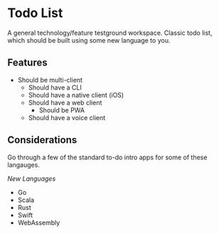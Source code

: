 # Todo List

A general technology/feature testground workspace. Classic todo list, which should be built using some new language to you.

## Features

- Should be multi-client
  - Should have a CLI
  - Should have a native client (iOS)
  - Should have a web client
    - Should be PWA
  - Should have a voice client

## Considerations

Go through a few of the standard to-do intro apps for some of these langauges.

*New Languages*
- Go
- Scala
- Rust
- Swift
- WebAssembly
